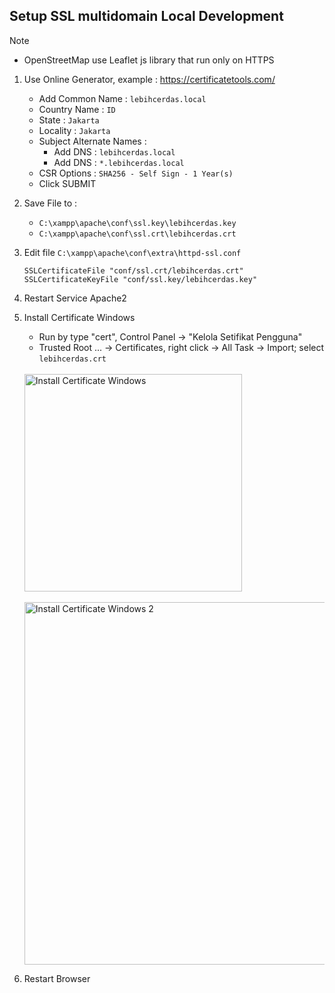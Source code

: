 
## Setup SSL multidomain Local Development

> [!NOTE]
> - OpenStreetMap use Leaflet js library that run only on HTTPS

1. Use Online Generator, example : https://certificatetools.com/
	- Add Common Name : `lebihcerdas.local`
	- Country Name : `ID`
	- State : `Jakarta`
	- Locality : `Jakarta`
	- Subject Alternate Names : 
		- Add DNS : `lebihcerdas.local`
		- Add DNS : `*.lebihcerdas.local`
	- CSR Options : `SHA256 - Self Sign - 1 Year(s)` 
	- Click SUBMIT
	
2. Save File to :
	- `C:\xampp\apache\conf\ssl.key\lebihcerdas.key`
	- `C:\xampp\apache\conf\ssl.crt\lebihcerdas.crt`
	
3. Edit file `C:\xampp\apache\conf\extra\httpd-ssl.conf`
   ```
   SSLCertificateFile "conf/ssl.crt/lebihcerdas.crt"
   SSLCertificateKeyFile "conf/ssl.key/lebihcerdas.key"
   ```
	
4. Restart Service Apache2

5. Install Certificate Windows
	- Run by type "cert", Control Panel -> "Kelola Setifikat Pengguna"
	- Trusted Root ... -> Certificates, right click -> All Task -> Import; select `lebihcerdas.crt`
    <br />
    <img width="348" alt="Install Certificate Windows" src="https://github.com/si294r/howto-wp/assets/10229458/c51f3f3b-42be-4eec-b5ec-9690a6408ea9">
    <br /><br />
    <img width="580" alt="Install Certificate Windows 2" src="https://github.com/si294r/howto-wp/assets/10229458/f8fdefbc-2fcc-4232-aeac-aa3b2f66ee09">

6. Restart Browser
